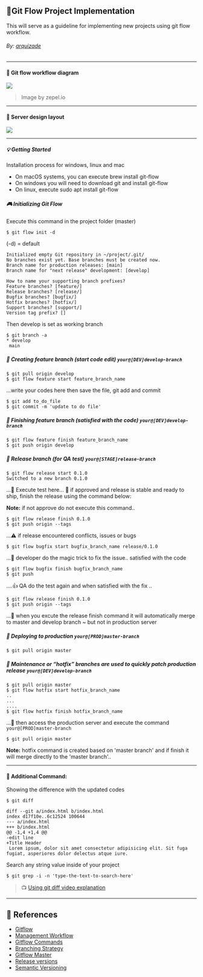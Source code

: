 ## :speech_balloon:Git Flow Project Implementation
This will serve as a guideline for implementing new projects using git flow workflow. 

###### By: [arquizade](https://github.com/arquizade")
-------------
#### :bookmark: Git flow workflow diagram

![](https://zepel.io/blog/content/images/2020/05/GitFlow-git-workflow-2.png)

> Image by zepel.io
-------------
#### :bookmark: Server design layout
![](https://docs.google.com/drawings/d/e/2PACX-1vTl0_x8AEl95GC7XEAX8oejkpo6zuJ-XcwmBEeabKvq8ZqRllFCm0pPNyop52iQSg1Iy1DaJlcFeyMd/pub?w=1440&h=1080)

-------------

##### :bulb: Getting Started
Installation process for windows, linux and mac
- On macOS systems, you can execute brew install git-flow
- On windows you will need to download git and install git-flow
- On linux, execute sudo apt install git-flow

##### :video_game: Initializing Git Flow
Execute this command in the project folder (master)
```
$ git flow init -d
```
(-d) = default
```
Initialized empty Git repository in ~/project/.git/
No branches exist yet. Base branches must be created now.
Branch name for production releases: [main]
Branch name for "next release" development: [develop]

How to name your supporting branch prefixes?
Feature branches? [feature/]
Release branches? [release/]
Bugfix branches? [bugfix/]
Hotfix branches? [hotfix/]
Support branches? [support/]
Version tag prefix? []
```
Then develop is set as working branch
```
$ git branch -a
* develop
 main
```

##### :pushpin: Creating feature branch (start code edit) `your@[DEV]develop-branch`

```
$ git pull origin develop
$ git flow feature start feature_branch_name
```
...write your codes here then save the file, git add and commit
```
$ git add to_do_file
$ git commit -m 'update to do file'
```
##### :pushpin: Finishing feature branch (satisfied with the code) `your@[DEV]develop-branch`
```
$ git flow feature finish feature_branch_name
$ git push origin develop
```

##### :pushpin: Release branch (for QA test) `your@[STAGE]release-branch`
```
$ git flow release start 0.1.0
Switched to a new branch 0.1.0
```
...:memo: Execute test here... :ship: if approved and release is stable and ready to ship, finish the release using the command below: 

**Note:** if not approve do not execute this command..

```
$ git flow release finish 0.1.0
$ git push origin --tags
```

...:warning: if release encountered conflicts, issues or bugs
```
$ git flow bugfix start bugfix_branch_name release/0.1.0
```
...:crystal_ball: developer do the magic trick to fix the issue.. satisfied with the code
```
$ git flow bugfix finish bugfix_branch_name
$ git push
```
....:thumbsup: QA do the test again and when satisfied with the fix ..
```
$ git flow release finish 0.1.0
$ git push origin --tags
```
...:checkered_flag: when you excute the release finish command it will automatically merge to master and develop branch ~ but not in production server

##### :pushpin: Deploying to production `your@[PROD]master-branch`
```
$ git pull origin master
```

##### :pushpin: Maintenance or “hotfix” branches are used to quickly patch production release `your@[DEV]develop-branch`
```
$ git pull origin master
$ git flow hotfix start hotfix_branch_name
..
...
....
$ git flow hotfix finish hotfix_branch_name
```
...:wrench: then access the production server and execute the command `your@[PROD]master-branch`
```
$ git pull origin master
```

**Note:** hotfix command is created based on 'master branch' and if finish it will merge directly to the 'master branch'..

-------------
#### :paperclip: Additional Command:
Showing the difference with the updated codes
```
$ git diff
```

```git
diff --git a/index.html b/index.html
index d17f10e..6c12524 100644
--- a/index.html
+++ b/index.html
@@ -1,4 +1,4 @@
-edit line
+Title Header
 Lorem ipsum, dolor sit amet consectetur adipisicing elit. Sit fuga fugiat, asperiores dolor delectus atque iure.
```

Search any string value inside of your project
```
$ git grep -i -n 'type-the-text-to-search-here'
```

> :tv: [Using git diff video explanation](https://www.youtube.com/watch?v=RophmTcbf8o)
-------------
## :book: References
- [Gitflow](https://git.logikum.hu/flow "Git Flow's Documentation")
- [Management Workflow](https://rubygarage.org/blog/git-and-release-management-workflow "A Step-by-Step Guide Git-Flow")
- [Gitflow Commands](https://www.atlassian.com/git/tutorials/comparing-workflows/gitflow-workflow "Tutorials gitflow workflow")
- [Branching Strategy](https://zepel.io/blog/5-git-workflows-to-improve-development/ "Improve your development process")
- [Gitflow Master](https://jointcenterforsatellitedataassimilation-jedi-docs.readthedocs-hosted.com/en/latest/inside/developer_tools/getting-started-with-gitflow.html "Become a Gitflow JEDI")
- [Release versions](https://levelup.gitconnected.com/semantic-versioning-with-git-flow-and-the-marvelous-way-to-go-there-b9f97b90455c "Manage your release versions")
- [Semantic Versioning](https://semver.org/ "Semantic Versioning")

